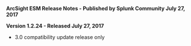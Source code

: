**ArcSight ESM Release Notes - Published by Splunk Community July 27, 2017**


**Version 1.2.24 - Released July 27, 2017**

* 3.0 compatibility update release only
